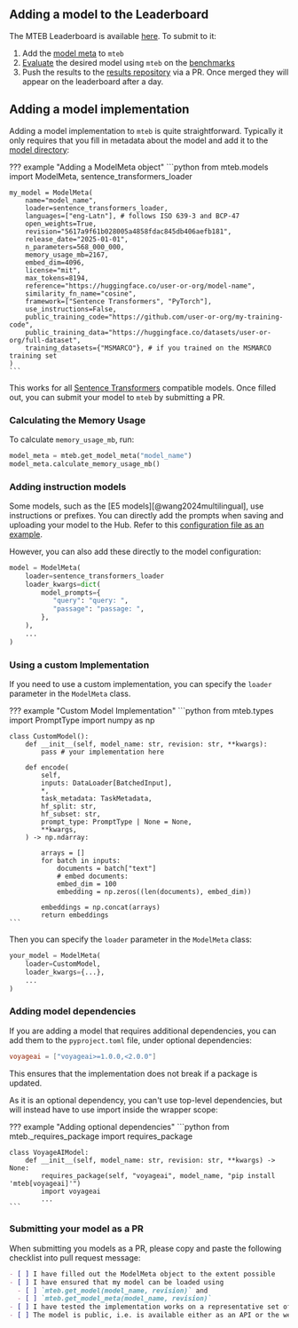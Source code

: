 ## Adding a model to the Leaderboard

The MTEB Leaderboard is available [here](https://huggingface.co/spaces/mteb/leaderboard). To submit to it:

1. Add the [model meta](#adding-a-model-implementation) to `mteb`
2. [Evaluate](./usage/get_started.md#evaluating-a-model) the desired model using `mteb` on the [benchmarks](./usage/selecting_tasks.md#selecting-a-benchmark)
3. Push the results to the [results repository](https://github.com/embeddings-benchmark/results) via a PR. Once merged they will appear on the leaderboard after a day.


## Adding a model implementation

Adding a model implementation to `mteb` is quite straightforward.
Typically it only requires that you fill in metadata about the model and add it to the [model directory](https://github.com/embeddings-benchmark/mteb/blob/main/mteb/models/model_implementations):

??? example "Adding a ModelMeta object"
    ```python
    from mteb.models import ModelMeta, sentence_transformers_loader

    my_model = ModelMeta(
        name="model_name",
        loader=sentence_transformers_loader,
        languages=["eng-Latn"], # follows ISO 639-3 and BCP-47
        open_weights=True,
        revision="5617a9f61b028005a4858fdac845db406aefb181",
        release_date="2025-01-01",
        n_parameters=568_000_000,
        memory_usage_mb=2167,
        embed_dim=4096,
        license="mit",
        max_tokens=8194,
        reference="https://huggingface.co/user-or-org/model-name",
        similarity_fn_name="cosine",
        framework=["Sentence Transformers", "PyTorch"],
        use_instructions=False,
        public_training_code="https://github.com/user-or-org/my-training-code",
        public_training_data="https://huggingface.co/datasets/user-or-org/full-dataset",
        training_datasets={"MSMARCO"}, # if you trained on the MSMARCO training set
    )
    ```

This works for all [Sentence Transformers](https://sbert.net) compatible models. Once filled out, you can submit your model to `mteb` by submitting a PR.


### Calculating the Memory Usage

To calculate `memory_usage_mb`, run:

```py
model_meta = mteb.get_model_meta("model_name")
model_meta.calculate_memory_usage_mb()
```

### Adding instruction models

Some models, such as the [E5 models][@wang2024multilingual], use instructions or prefixes.
You can directly add the prompts when saving and uploading your model to the Hub. Refer to this [configuration file as an example](https://huggingface.co/Snowflake/snowflake-arctic-embed-m-v1.5/blob/3b5a16eaf17e47bd997da998988dce5877a57092/config_sentence_transformers.json).

However, you can also add these directly to the model configuration:

```python
model = ModelMeta(
    loader=sentence_transformers_loader
    loader_kwargs=dict(
        model_prompts={
           "query": "query: ",
           "passage": "passage: ",
        },
    ),
    ...
)
```

### Using a custom Implementation

If you need to use a custom implementation, you can specify the `loader` parameter in the `ModelMeta` class.

??? example "Custom Model Implementation"
    ```python
    from mteb.types import PromptType
    import numpy as np

    class CustomModel():
        def __init__(self, model_name: str, revision: str, **kwargs):
            pass # your implementation here

        def encode(
            self,
            inputs: DataLoader[BatchedInput],
            *,
            task_metadata: TaskMetadata,
            hf_split: str,
            hf_subset: str,
            prompt_type: PromptType | None = None,
            **kwargs,
        ) -> np.ndarray:

            arrays = []
            for batch in inputs:
                documents = batch["text"]
                # embed documents:
                embed_dim = 100
                embedding = np.zeros((len(documents), embed_dim))

            embeddings = np.concat(arrays)
            return embeddings
    ```

Then you can specify the `loader` parameter in the `ModelMeta` class:

```python
your_model = ModelMeta(
    loader=CustomModel,
    loader_kwargs={...},
    ...
)
```


### Adding model dependencies
If you are adding a model that requires additional dependencies, you can add them to the `pyproject.toml` file, under optional dependencies:

```toml
voyageai = ["voyageai>=1.0.0,<2.0.0"]
```

This ensures that the implementation does not break if a package is updated.

As it is an optional dependency, you can't use top-level dependencies, but will instead have to use import inside the wrapper scope:

??? example "Adding optional dependencies"
    ```python
    from mteb._requires_package import requires_package

    class VoyageAIModel:
        def __init__(self, model_name: str, revision: str, **kwargs) -> None:
            requires_package(self, "voyageai", model_name, "pip install 'mteb[voyageai]'")
            import voyageai
            ...
    ```

### Submitting your model as a PR

When submitting you models as a PR, please copy and paste the following checklist into pull request message:

```markdown
- [ ] I have filled out the ModelMeta object to the extent possible
- [ ] I have ensured that my model can be loaded using
  - [ ] `mteb.get_model(model_name, revision)` and
  - [ ] `mteb.get_model_meta(model_name, revision)`
- [ ] I have tested the implementation works on a representative set of tasks.
- [ ] The model is public, i.e. is available either as an API or the weight are publicly available to download
```
